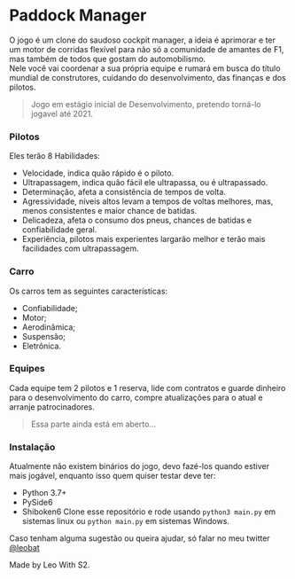 # Paddock Manager
O jogo é um clone do saudoso cockpit manager, a ideia é aprimorar e ter um motor de corridas flexível para não só a comunidade de amantes de F1, mas também de todos que gostam do automobilismo.  
Nele você vai coordenar a sua própria equipe e rumará em busca do título mundial de construtores, cuidando do desenvolvimento, das finanças e dos pilotos.

> Jogo em estágio inicial de Desenvolvimento, pretendo torná-lo jogavel até 2021. 

### Pilotos
Eles terão 8 Habilidades:
- Velocidade, indica quão rápido é o piloto.
- Ultrapassagem, indica quão fácil ele ultrapassa, ou é ultrapassado.
- Determinação, afeta a consistência de tempos de volta.
- Agressividade, níveis altos levam a tempos de voltas melhores, mas, menos consistentes e maior chance de batidas. 
- Delicadeza, afeta o consumo dos pneus, chances de batidas e confiabilidade geral.
- Experiência, pilotos mais experientes largarão melhor e terão mais facilidades com ultrapassagem.

### Carro
Os carros tem as seguintes características:
- Confiabilidade;
- Motor;
- Aerodinâmica;
- Suspensão;
- Eletrônica.


### Equipes
Cada equipe tem 2 pilotos e 1 reserva, lide com contratos e guarde dinheiro para o desenvolvimento do carro, compre atualizações para o atual e arranje patrocinadores.
> Essa parte ainda está em aberto...

### Instalação
Atualmente não existem binários do jogo, devo fazé-los quando estiver mais jogável, enquanto isso quem quiser testar deve ter:
- Python 3.7+ 
- PySide6
- Shiboken6
Clone esse repositório e rode usando `python3 main.py` em sistemas linux ou `python main.py` em sistemas Windows.

Caso tenham alguma sugestão ou queira ajudar, só falar no meu twitter [@leobat](https://twitter.com/leobat)

Made by Leo With S2.